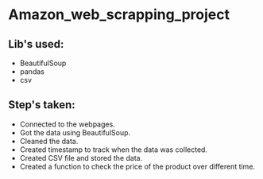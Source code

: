 # Amazon_web_scrapping_project

## Lib's used:
* BeautifulSoup
* pandas
* csv

## Step's taken:
* Connected to the webpages.
* Got the data using BeautifulSoup.
* Cleaned the data.
* Created timestamp to track when the data was collected.
* Created CSV file and stored the data.
* Created a function to check the price of the product over different time.
